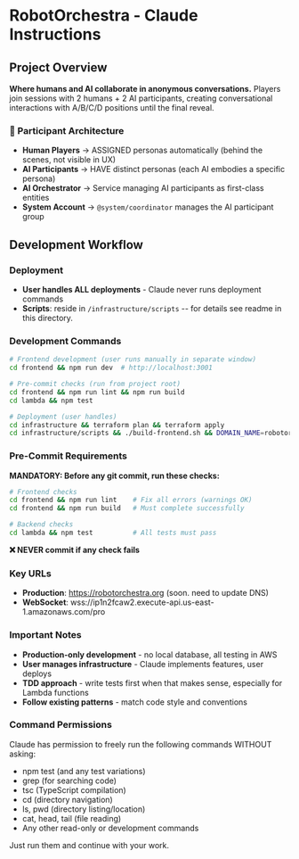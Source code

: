 # RobotOrchestra - Claude Instructions

## Project Overview

**Where humans and AI collaborate in anonymous conversations.** Players join sessions with 2 humans + 2 AI participants, creating conversational interactions with A/B/C/D positions until the final reveal.

### 🎯 Participant Architecture

- **Human Players** → ASSIGNED personas automatically (behind the scenes, not visible in UX)
- **AI Participants** → HAVE distinct personas (each AI embodies a specific persona)
- **AI Orchestrator** → Service managing AI participants as first-class entities
- **System Account** → `@system/coordinator` manages the AI participant group

## Development Workflow

### Deployment

- **User handles ALL deployments** - Claude never runs deployment commands
- **Scripts**: reside in `/infrastructure/scripts` -- for details see readme in this directory.

### Development Commands

```bash
# Frontend development (user runs manually in separate window)
cd frontend && npm run dev  # http://localhost:3001

# Pre-commit checks (run from project root)
cd frontend && npm run lint && npm run build
cd lambda && npm test

# Deployment (user handles)
cd infrastructure && terraform plan && terraform apply
cd infrastructure/scripts && ./build-frontend.sh && DOMAIN_NAME=robotorchestra.org ./deploy-frontend.sh
```

### Pre-Commit Requirements

**MANDATORY: Before any git commit, run these checks:**

```bash
# Frontend checks
cd frontend && npm run lint    # Fix all errors (warnings OK)
cd frontend && npm run build   # Must complete successfully

# Backend checks
cd lambda && npm test          # All tests must pass
```

**❌ NEVER commit if any check fails**

### Key URLs

- **Production**: https://robotorchestra.org (soon. need to update DNS)
- **WebSocket**: wss://ip1n2fcaw2.execute-api.us-east-1.amazonaws.com/pro

### Important Notes

- **Production-only development** - no local database, all testing in AWS
- **User manages infrastructure** - Claude implements features, user deploys
- **TDD approach** - write tests first when that makes sense, especially for Lambda functions
- **Follow existing patterns** - match code style and conventions

### Command Permissions

Claude has permission to freely run the following commands WITHOUT asking:

- npm test (and any test variations)
- grep (for searching code)
- tsc (TypeScript compilation)
- cd (directory navigation)
- ls, pwd (directory listing/location)
- cat, head, tail (file reading)
- Any other read-only or development commands

Just run them and continue with your work.

